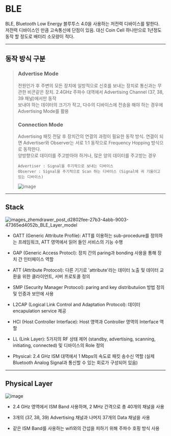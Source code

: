 # BLE
BLE, Bluetooth Low Energy 블루투스 4.0을 사용하는 저전력 디바이스를 말한다.  
저전력 디바이스인 만큼 고속통신에 단점이 있음. 대신 Coin Cell 하나만으로 1년정도 동작 할 정도로 배터리 소모량이 적다.   
***


## 동작 방식 구분 
> ### Advertise Mode 
> 전원인가 후 주변의 모든 장치에 일방적으로 신호를 보내는 장치로 통신과는 무관한 비콘같은 장치. 2.4GHz 주파수 대역에서 Advertising Channel (37, 38, 39 채널)에서만 동작  
> 보내야 하는 데이터의 크기가 작고, 다수의 디바이스에 전송을 해야 하는 경우에 Advertising Mode를 활용  
>
>
> ### Connection Mode
> Advertising 패킷 전달 후 장치간의 연결의 과정이 필요한 동작 방식. 연결이 되면 Advertiser와 Observer는 서로 1:1 동작으로 Frequency Hopping 방식으로 동작한다.   
> 양방향으로 데이터를 주고받아야 하거나, 많은 양의 데이터를 주고받는 경우  
> ```
> Advertiser : Signal을 주기적으로 보내는 디바이스
> Observer : Signal을 주기적으로 Scan 하는 디바이스 (Signal에 귀 기울이고 있는 디바이스)
> ```   
> ![image](https://github.com/jinjin2e/BLE/assets/93366905/3c8892d4-79ac-4272-980d-dcaa302761a6)
***
## Stack
![images_zhemdrawer_post_d2802fee-27b3-4abb-9003-47365ed4052b_BLE_Layer_model](https://github.com/jinjin2e/BLE/assets/93366905/f174f189-e532-4321-b6a4-758e93ca6afd)



- GATT (Generic Attribute Profile): ATT를 이용하는 sub-procedure를 정의하는 프레임워크, ATT 영역에서 읽어 들인 서비스의 기능 수행

- GAP (Generic Access Protocl): 장치 간의 paring과 bonding 사용을 통해 장치 간 인터페이스 역할

- ATT (Attribute Protocol): 다른 기기로 'attribute'라는 데이터 노출 및 데이터 교환을 위한 클라이언트, 서버 프로토콜 정의

- SMP (Security Manager Protocol): paring and key distributuiion 방법 정의 및 인증과 보안에 사용

- L2CAP (Logical Link Control and Adaptation Protocol): 데이터 encapulation service 제공   

- HCI (Host Controller Interface): Host 영역과 Controller 영역의 Interface 역할

- LL (Link Layer): 5가지의 RF 상태 제어 (standby, advertising, scanning, initiating, connected) 및 디바이스의 Role 정의

- Physical: 2.4 GHz ISM 대역에서 1 Mbps의 속도로 패킷 송수신 역할 (실제 Bluetooth Analog Signal과 통신할 수 있는 회로가 구성되어 있음)
***
## Physical Layer
![image](https://github.com/jinjin2e/what_is_a_BLE-KOR-/assets/93366905/d71875e6-dd38-42ea-9994-235b65d7e896)
- 2.4 GHz 영역에서 ISM Band 사용하며, 2 MHz 간격으로 총 40개의 채널을 사용

- 3개의 (37, 38, 39) Advertising 채널과 나머지 37개의 Data 채널을 사용

- 같은 ISM Band를 사용하는 wifi와의 간섭을 피하기 위해 주파수 호핑 방식 사용





 










 
